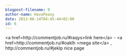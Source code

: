 ```yaml
---
blogpost-filename: 9
author-name: HavaPeaxy
date: 2013-06-14T04:45:44+02:00
id: 6
---
```


<p>&lt;a href=http://commentjob.ru/#raqys&gt;link here&lt;/a&gt; - &lt;a href=http://commentjob.ru/#oaklh &gt;mega site&lt;/a&gt; , http://commentjob.ru/#jeklp nice page</p>


